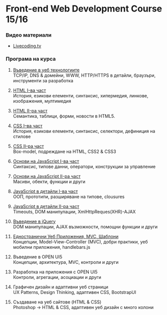 # Front-end Web Development Course 15/16

### Видео материали
- [Livecoding.tv](https://www.livecoding.tv/front-end-fmi/)

### Програма на курса
1. [Въведение в уеб технологиите](https://github.com/slbedu/front-end-web-2015/tree/master/lectures/01-network-basics)  
TCP/IP, DNS & домейни, WWW, HTTP/HTTPS в детайли, браузъри, инструменти за разработка

2. [HTML  I-ва част](https://github.com/slbedu/front-end-web-2015/tree/master/lectures/02-html-part-one)  
История, езикови елементи, синтаксис, хипермедия, линкове, изображения, мултимедия

3. [HTML  II-ра част](https://github.com/slbedu/front-end-web-2015/tree/master/lectures/03-html-part-two)  
Семантика, таблици, форми, новости в HTML5.

4. [CSS I–ва част](https://github.com/slbedu/front-end-web-2015/tree/master/lectures/04-css-part-one)  
История, езикови елементи, синтаксис, селектори, дефиниция на стилове

5. [CSS II–ра част](https://github.com/slbedu/front-end-web-2015/tree/master/lectures/05-css-part-two)  
Box-model, подреждане на HTML, CSS2 & CSS3

6. [Основи на JavaScript I-ва част](https://github.com/slbedu/front-end-web-2015/tree/master/lectures/06-js-basics-part-one)  
Синтаксис, типове данни, оператори, конструкции за управление

7. [Основи на JavaScript II-ра част](https://github.com/slbedu/front-end-web-2015/tree/master/lectures/07-js-basics-part-two)  
Масиви, обекти, функции и други

8. [JavaScript в детайли I-ва част](https://github.com/slbedu/front-end-web-2015/tree/master/lectures/08-advanced-js-part-one)  
ООП, прототипи, разширяване на типове, clousures

9. [JavaScript в детайли II-ра част](https://github.com/slbedu/front-end-web-2015/tree/master/lectures/09-advanced-js-part-two)  
Timeouts, DOM манипулации, XmlHttpReques(XHR)-AJAX

10. [Въведение в jQuery](https://github.com/slbedu/front-end-web-2015/tree/master/lectures/10-jquery)  
DOM манипулации, AJAX възможности, помощни функции и други

11. [Едностранични Уеб Приложения, MVC, Шаблони](https://github.com/slbedu/front-end-web-2015/tree/master/lectures/11-javascript-mvc)  
Концепции, Model-View-Controller (MVC), добри практики, уеб мобилни приложения, handlebars.js

12. Въведение в OPEN UI5  
Концепции, архитектура, MVC, контроли и други

13. Разработка на приложения с OPEN UI5  
Контроли, агрегации, асоциации и други

14. Графичен дизайн и адаптивни уеб страници  
UX Patterns, Design Thinking, адаптивен CSS, BootstrapUI

15. Създаване на уеб сайтове (HTML & CSS)  
Photoshop -> HTML & CSS, адаптивен уеб дизайн с много колони
